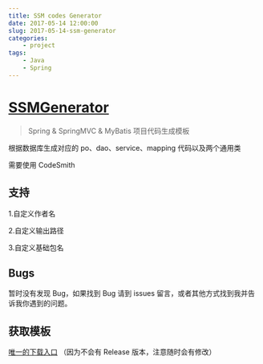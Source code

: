 ```yaml
---
title: SSM codes Generator
date: 2017-05-14 12:00:00
slug: 2017-05-14-ssm-generator
categories:
    - project
tags:
    - Java
    - Spring
---
```


# [SSMGenerator](https://github.com/AyakuraYuki/SSMGenerator)

> Spring & SpringMVC & MyBatis 项目代码生成模板

根据数据库生成对应的 po、dao、service、mapping 代码以及两个通用类

需要使用 CodeSmith

## 支持

1.自定义作者名

2.自定义输出路径

3.自定义基础包名

## Bugs

暂时没有发现 Bug，如果找到 Bug 请到 issues 留言，或者其他方式找到我并告诉我你遇到的问题。

## 获取模板

[唯一的下载入口](https://github.com/AyakuraYuki/SSMGenerator/archive/master.zip)
（因为不会有 Release 版本，注意随时会有修改）
